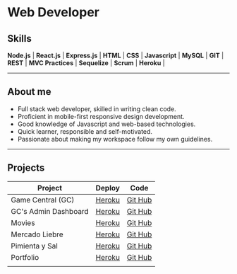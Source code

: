 # Web Developer

## Skills

**Node.js** | **React.js** | **Express.js** | **HTML** | **CSS** | **Javascript** | **MySQL** | **GIT** | **REST** | **MVC Practices** | **Sequelize** | **Scrum** | **Heroku** |

---

## About me

- Full stack web developer, skilled in writing clean code.
- Proficient in mobile-first responsive design development.
- Good knowledge of Javascript and web-based technologies.
- Quick learner, responsible and self-motivated.
- Passionate about making my workspace follow my own guidelines.

---

## Projects
| Project                       | Deploy                                                    | Code                                                                    |
|-------------------------------|-----------------------------------------------------------|-------------------------------------------------------------------------|
| Game Central (GC)             | [Heroku](https://g6-game-central.herokuapp.com/)          | [Git Hub](https://github.com/matiasncocco/grupo_6_GameCentral)          |
| GC's Admin Dashboard          | [Heroku](https://game-central-dashboard.herokuapp.com/)   | [Git Hub](https://github.com/santiagoGuastavino/game-central-dashboard) |
| Movies                        | [Heroku](https://smg-movies.herokuapp.com/)               | [Git Hub](https://github.com/santiagoGuastavino/movies)                 |
| Mercado Liebre                | [Heroku](https://mercado-liebre-smg.herokuapp.com/)       | [Git Hub](https://github.com/santiagoGuastavino/mercadoLiebre)          |
| Pimienta y Sal                | [Heroku](https://pimienta-y-sal.herokuapp.com/)           | [Git Hub](https://github.com/santiagoGuastavino/pimienta-y-sal)         |
| Portfolio                     | [Heroku](https://my-portfolio-smg.herokuapp.com/)         | [Git Hub](https://github.com/santiagoGuastavino/portfolio)              |
|                               |                                                           |                                                                         |

<!-- Session & Cookies | [Heroku](https://session-cookies-practice.herokuapp.com/) | [Git Hub](https://github.com/santiagoGuastavino/login-practice) | -->

<!-- RESTful Songs | [Heroku](https://musicando-rest.herokuapp.com/) | [Git Hub](https://github.com/santiagoGuastavino/musicando) | -->